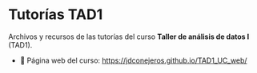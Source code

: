 
# Tutorías TAD1

Archivos y recursos de las tutorías del curso **Taller de análisis de datos I** (TAD1).

- 🔗 Página web del curso: https://jdconejeros.github.io/TAD1_UC_web/
